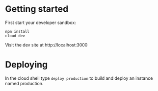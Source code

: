 # Getting started

First start your developer sandbox:

```
npm install
cloud dev
```

Visit the dev site at http://localhost:3000

# Deploying

In the cloud shell type `deploy production` to build and deploy an instance named production.
